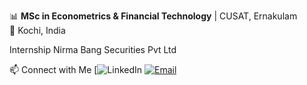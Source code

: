 
📊 **MSc in Econometrics & Financial Technology** | CUSAT, Ernakulam    
📍 Kochi, India

Internship
Nirma Bang Securities Pvt Ltd



📫 Connect with Me
[![LinkedIn](www.linkedin.com/in/sriranjani-m-67514b32b)
[![Email](https://img.shields.io/badge/Email-Contact%20Me-orange)](mailto:Ysriranjani2793@gmail.com)
